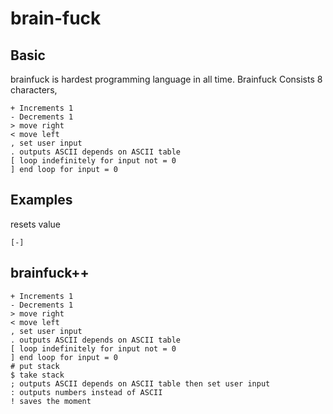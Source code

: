 # brain-fuck

## Basic

brainfuck is hardest programming language in all time.
Brainfuck Consists 8 characters,

```brainfuck
+ Increments 1
- Decrements 1
> move right
< move left
, set user input
. outputs ASCII depends on ASCII table
[ loop indefinitely for input not = 0
] end loop for input = 0
```

## Examples
resets value


```brainfuck
[-]
```

## brainfuck++

```brainfuck
+ Increments 1
- Decrements 1
> move right
< move left
, set user input
. outputs ASCII depends on ASCII table
[ loop indefinitely for input not = 0
] end loop for input = 0
# put stack
$ take stack
; outputs ASCII depends on ASCII table then set user input
: outputs numbers instead of ASCII
! saves the moment
```
